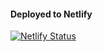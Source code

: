 #### Deployed to Netlify
[![Netlify Status](https://api.netlify.com/api/v1/badges/0b0c1b4a-2a14-4a5d-bdc5-8efa0d5d138b/deploy-status)](https://app.netlify.com/sites/denver-graphql-gatsby/deploys)
